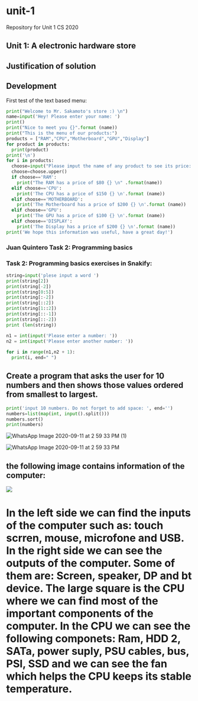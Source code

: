 # unit-1
Repository for Unit 1 CS 2020

## Unit 1: A electronic hardware store

## Justification of solution

## Development

First test of the text based menu:

```.py
print("Welcome to Mr. Sakamoto's store :) \n")
name=input('Hey! Please enter your name: ')
print()
print("Nice to meet you {}".format (name))
print("This is the menu of our products:")
products = ["RAM","CPU","Motherboard","GPU","Display"]
for product in products:
  print(product)
print('\n')
for i in products:
  choose=input("Please imput the name of any product to see its price: ")
  choose=choose.upper()
  if choose=='RAM':
    print("The RAM has a price of $80 {} \n" .format(name))
  elif choose=='CPU':
    print('The CPU has a price of $150 {} \n'.format (name))
  elif choose=='MOTHERBOARD':
    print('The Motherboard has a price of $200 {} \n'.format (name))
  elif choose=='GPU':
    print('The GPU has a price of $100 {} \n'.format (name))
  elif choose=='DISPLAY':
    print('The Display has a price of $200 {} \n'.format (name))
print('We hope this information was useful, have a great day!')
```

### Juan Quintero Task 2: Programming basics
### Task 2: Programming basics exercises in Snakify:

```.py
string=input('plese input a word ')
print(string[2])
print(string[-2])
print(string[0:5])
print(string[:-2])
print(string[::2])
print(string[1::2])
print(string[::-1])
print(string[::-2])
print (len(string))

```

```.py
n1 = int(input('Please enter a number: '))
n2 = int(input('Please enter another number: '))
  
for i in range(n1,n2 + 1):
  print(i, end=" ")
```

## Create a program that asks the user for 10 numbers and then shows those values ordered from smallest to largest.

```.py
print('input 10 numbers. Do not forget to add space: ', end='')
numbers=list(map(int, input().split()))
numbers.sort()
print(numbers)
```

![WhatsApp Image 2020-09-11 at 2 59 33 PM (1)](https://user-images.githubusercontent.com/70176375/92970364-2ab9e200-f444-11ea-9150-cb87bf0d6bee.jpeg)

![WhatsApp Image 2020-09-11 at 2 59 33 PM](https://user-images.githubusercontent.com/70176375/92970499-62c12500-f444-11ea-8197-6dabc6d92229.jpeg)

## the following image contains information of the computer:

![](https://lh3.googleusercontent.com/-4bc7EFbRSMQ/X2FTKtunLPI/AAAAAAAAAWI/hX3Q3K01YHwWQKFH5u8Dy5zAqIWODXbfgCK8BGAsYHg/s0/2020-09-15.jpg)

# In the left side we can find the inputs of the computer such as: touch scrren, mouse, microfone and USB. In the right side we can see the outputs of the computer. Some of them are: Screen, speaker, DP and bt device. The large square is the CPU where we can find most of the important components of the computer. In the CPU we can see the following componets: Ram, HDD 2, SATa, power suply, PSU cables, bus, PSI, SSD and we can see the fan which helps the CPU keeps its stable temperature.

